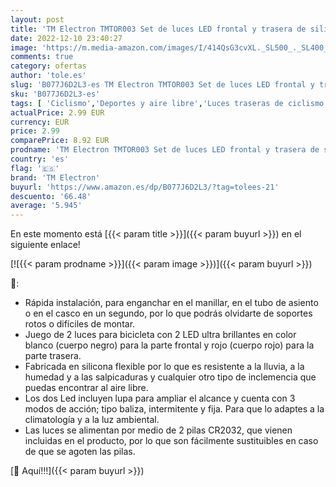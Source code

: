 ```yaml
---
layout: post
title: 'TM Electron TMTOR003 Set de luces LED frontal y trasera de silicona impermeable para bicicleta con 3 modos'
date: 2022-12-10 23:40:27
image: 'https://m.media-amazon.com/images/I/414QsG3cvXL._SL500_._SL400_.jpg'
comments: true
category: ofertas
author: 'tole.es'
slug: 'B077J6D2L3-es TM Electron TMTOR003 Set de luces LED frontal y trasera de...'
sku: 'B077J6D2L3-es'
tags: [ 'Ciclismo','Deportes y aire libre','Luces traseras de ciclismo','Luces y reflectores de ciclismo','Ropa y equipo para deportes','bicicleta','tm electron','🇪🇸', ]
actualPrice: 2.99 EUR
currency: EUR
price: 2.99
comparePrice: 8.92 EUR
prodname: 'TM Electron TMTOR003 Set de luces LED frontal y trasera de silicona impermeable para bicicleta con 3 modos'
country: 'es'
flag: '🇪🇸'
brand: 'TM Electron'
buyurl: 'https://www.amazon.es/dp/B077J6D2L3/?tag=tolees-21'
descuento: '66.48'
average: '5.945'
---
```


En este momento está [{{< param title >}}]({{< param buyurl >}}) en el siguiente enlace!

[![{{< param prodname >}}]({{< param image >}})]({{< param buyurl >}})

🔎:

- Rápida instalación, para enganchar en el manillar, en el tubo de asiento o en el casco en un segundo, por lo que podrás olvidarte de soportes rotos o difíciles de montar.
- Juego de 2 luces para bicicleta con 2 LED ultra brillantes en color blanco (cuerpo negro) para la parte frontal y rojo (cuerpo rojo) para la parte trasera.
- Fabricada en silicona flexible por lo que es resistente a la lluvia, a la humedad y a las salpicaduras y cualquier otro tipo de inclemencia que puedas encontrar al aire libre.
- Los dos Led incluyen lupa para ampliar el alcance y cuenta con 3 modos de acción; tipo baliza, intermitente y fija. Para que lo adaptes a la climatología y a la luz ambiental.
- Las luces se alimentan por medio de 2 pilas CR2032, que vienen incluidas en el producto, por lo que son fácilmente sustituibles en caso de que se agoten las pilas.

[🛒 Aquí!!!]({{< param buyurl >}})
